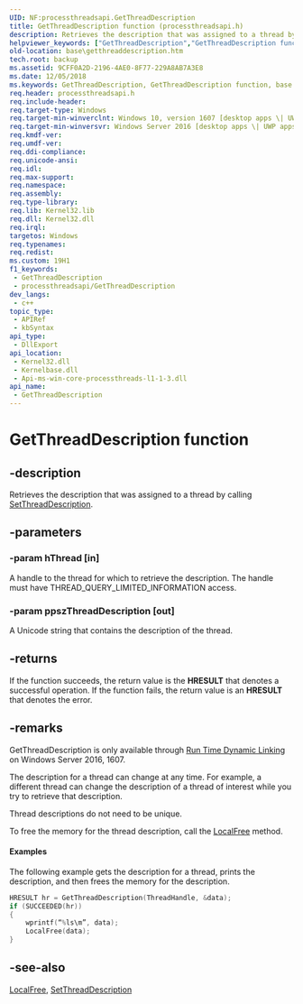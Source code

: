 ```yaml
---
UID: NF:processthreadsapi.GetThreadDescription
title: GetThreadDescription function (processthreadsapi.h)
description: Retrieves the description that was assigned to a thread by calling SetThreadDescription.
helpviewer_keywords: ["GetThreadDescription","GetThreadDescription function","base.getthreaddescription","processthreadsapi/GetThreadDescription"]
old-location: base\getthreaddescription.htm
tech.root: backup
ms.assetid: 9CFF0A2D-2196-4AE0-8F77-229A8AB7A3E8
ms.date: 12/05/2018
ms.keywords: GetThreadDescription, GetThreadDescription function, base.getthreaddescription, processthreadsapi/GetThreadDescription
req.header: processthreadsapi.h
req.include-header: 
req.target-type: Windows
req.target-min-winverclnt: Windows 10, version 1607 [desktop apps \| UWP apps]
req.target-min-winversvr: Windows Server 2016 [desktop apps \| UWP apps]
req.kmdf-ver: 
req.umdf-ver: 
req.ddi-compliance: 
req.unicode-ansi: 
req.idl: 
req.max-support: 
req.namespace: 
req.assembly: 
req.type-library: 
req.lib: Kernel32.lib
req.dll: Kernel32.dll
req.irql: 
targetos: Windows
req.typenames: 
req.redist: 
ms.custom: 19H1
f1_keywords:
 - GetThreadDescription
 - processthreadsapi/GetThreadDescription
dev_langs:
 - c++
topic_type:
 - APIRef
 - kbSyntax
api_type:
 - DllExport
api_location:
 - Kernel32.dll
 - Kernelbase.dll
 - Api-ms-win-core-processthreads-l1-1-3.dll
api_name:
 - GetThreadDescription
---
```


# GetThreadDescription function


## -description

Retrieves the description that was assigned to a thread by calling [SetThreadDescription](/windows/desktop/api/processthreadsapi/nf-processthreadsapi-setthreaddescription).

## -parameters

### -param hThread [in]

A handle to the thread for which to retrieve the description. The handle must have THREAD_QUERY_LIMITED_INFORMATION access.

### -param ppszThreadDescription [out]

A Unicode string that contains the description of the thread.

## -returns

If the function succeeds, the return value is the <b>HRESULT</b> that denotes a successful operation.
If the function fails, the return value is an <b>HRESULT</b> that denotes the error.

## -remarks

GetThreadDescription is only available through [Run Time Dynamic Linking](/windows/win32/dlls/using-run-time-dynamic-linking) on Windows Server 2016, 1607.

The description for a thread can change at any time. For example, a different thread can change the description of a thread of interest while you try to retrieve that description.

Thread descriptions do not need to be unique.

To free the memory for the thread description, call the [LocalFree](/windows/win32/api/winbase/nf-winbase-localfree) method.



#### Examples

The following example gets the description for a thread,  prints the description, and then frees the memory for the description.

```cpp
HRESULT hr = GetThreadDescription(ThreadHandle, &data);
if (SUCCEEDED(hr))
{   
    wprintf(“%ls\m”, data);
    LocalFree(data);
}
```

## -see-also

[LocalFree](/windows/win32/api/winbase/nf-winbase-localfree), [SetThreadDescription](/windows/win32/api/processthreadsapi/nf-processthreadsapi-setthreaddescription)

